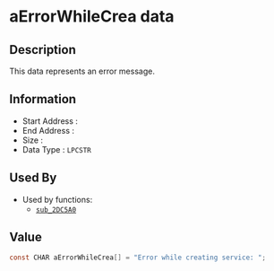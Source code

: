 # aErrorWhileCrea data

## Description

This data represents an error message.

## Information

* Start Address : 
* End Address : 
* Size : 
* Data Type : `LPCSTR`

## Used By

* Used by functions:
  * [`sub_2DC5A0`](sub_2DC5A0.md)

## Value

```c
const CHAR aErrorWhileCrea[] = "Error while creating service: ";
```

